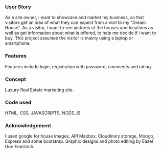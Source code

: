 <!-- @format -->

### User Story

As a site owner, I want to showcase and market my business, so that visitors get an idea of what they can expect from a visit to my "Dream House". As a visitor, I want to see pictures of the houses and locations as well as get information about what is offered, to help me decide if I want to buy. This project assumes the visitor is mainly using a laptop or smartphone.

### Features

Features include login, registration with password, comments
and rating.

### Concept

Luxury Real Estate marketing site.

### Code used

HTML, CSS, JAVASCRIPTS, NODE.JS

### Acknowledgement

I used google for house images, API Mapbox, Cloudinary storage, Mongo, Express and some bootstrap. Graphic designs and photo editing by Eazel Don Frantzich.

